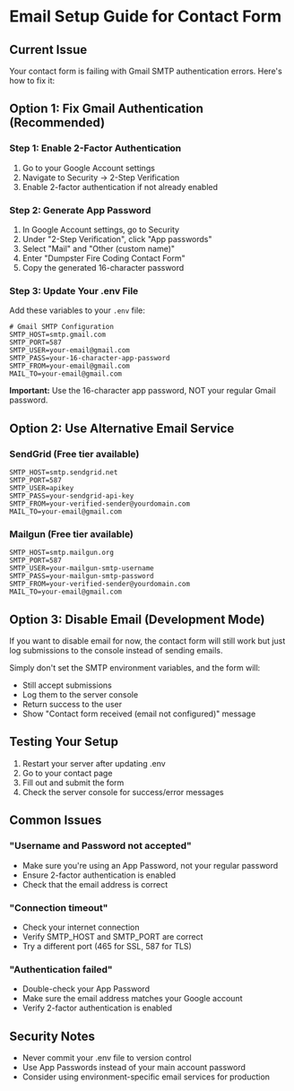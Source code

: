 # Email Setup Guide for Contact Form

## Current Issue
Your contact form is failing with Gmail SMTP authentication errors. Here's how to fix it:

## Option 1: Fix Gmail Authentication (Recommended)

### Step 1: Enable 2-Factor Authentication
1. Go to your Google Account settings
2. Navigate to Security → 2-Step Verification
3. Enable 2-factor authentication if not already enabled

### Step 2: Generate App Password
1. In Google Account settings, go to Security
2. Under "2-Step Verification", click "App passwords"
3. Select "Mail" and "Other (custom name)"
4. Enter "Dumpster Fire Coding Contact Form"
5. Copy the generated 16-character password

### Step 3: Update Your .env File
Add these variables to your `.env` file:

```env
# Gmail SMTP Configuration
SMTP_HOST=smtp.gmail.com
SMTP_PORT=587
SMTP_USER=your-email@gmail.com
SMTP_PASS=your-16-character-app-password
SMTP_FROM=your-email@gmail.com
MAIL_TO=your-email@gmail.com
```

**Important:** Use the 16-character app password, NOT your regular Gmail password.

## Option 2: Use Alternative Email Service

### SendGrid (Free tier available)
```env
SMTP_HOST=smtp.sendgrid.net
SMTP_PORT=587
SMTP_USER=apikey
SMTP_PASS=your-sendgrid-api-key
SMTP_FROM=your-verified-sender@yourdomain.com
MAIL_TO=your-email@gmail.com
```

### Mailgun (Free tier available)
```env
SMTP_HOST=smtp.mailgun.org
SMTP_PORT=587
SMTP_USER=your-mailgun-smtp-username
SMTP_PASS=your-mailgun-smtp-password
SMTP_FROM=your-verified-sender@yourdomain.com
MAIL_TO=your-email@gmail.com
```

## Option 3: Disable Email (Development Mode)

If you want to disable email for now, the contact form will still work but just log submissions to the console instead of sending emails.

Simply don't set the SMTP environment variables, and the form will:
- Still accept submissions
- Log them to the server console
- Return success to the user
- Show "Contact form received (email not configured)" message

## Testing Your Setup

1. Restart your server after updating .env
2. Go to your contact page
3. Fill out and submit the form
4. Check the server console for success/error messages

## Common Issues

### "Username and Password not accepted"
- Make sure you're using an App Password, not your regular password
- Ensure 2-factor authentication is enabled
- Check that the email address is correct

### "Connection timeout"
- Check your internet connection
- Verify SMTP_HOST and SMTP_PORT are correct
- Try a different port (465 for SSL, 587 for TLS)

### "Authentication failed"
- Double-check your App Password
- Make sure the email address matches your Google account
- Verify 2-factor authentication is enabled

## Security Notes

- Never commit your .env file to version control
- Use App Passwords instead of your main account password
- Consider using environment-specific email services for production


